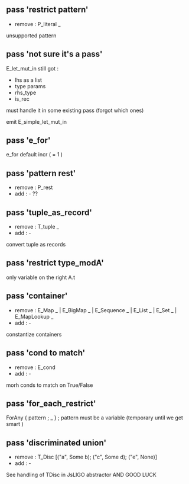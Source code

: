 ## pass 'restrict pattern'

- remove : P_literal _

unsupported pattern

## pass 'not sure it's a pass'

E_let_mut_in still got : 
- lhs as a list
- type params
- rhs_type
- is_rec

must handle it in some existing pass (forgot which ones)

emit E_simple_let_mut_in

## pass 'e_for'

e_for default incr ( = 1 )

## pass 'pattern rest'

- remove : P_rest
- add : -
??

## pass 'tuple_as_record'

- remove : T_tuple _
-  add : -

convert tuple as records

## pass 'restrict type_modA'

only variable on the right A.t

## pass 'container'

- remove :  E_Map _ | E_BigMap _ | E_Sequence _ | E_List _ | E_Set _
            | E_MapLookup _
- add : -

constantize containers

## pass 'cond to match'

- remove : E_cond
- add : -

morh conds to match on True/False

## pass 'for_each_restrict'

ForAny { pattern ; _ } ; pattern must be a variable (temporary until we get smart )

## pass 'discriminated union'

- remove : T_Disc [("a", Some b); ("c", Some d); ("e", None)]
- add    : -

See handling of TDisc in JsLIGO abstractor AND GOOD LUCK


